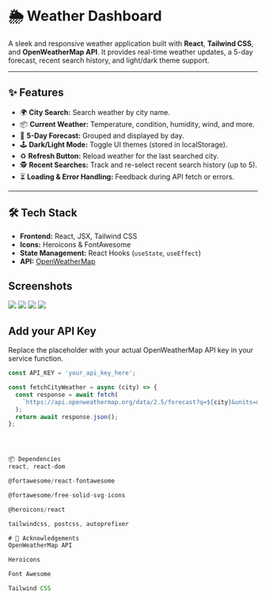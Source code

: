 # 🌦️ Weather Dashboard

A sleek and responsive weather application built with **React**, **Tailwind CSS**, and **OpenWeatherMap API**. It provides real-time weather updates, a 5-day forecast, recent search history, and light/dark theme support.

---

## ✨ Features

- 🌍 **City Search:** Search weather by city name.
- 📦 **Current Weather:** Temperature, condition, humidity, wind, and more.
- 📅 **5-Day Forecast:** Grouped and displayed by day.
- 🕹️ **Dark/Light Mode:** Toggle UI themes (stored in localStorage).
- ♻️ **Refresh Button:** Reload weather for the last searched city.
- 🕵️ **Recent Searches:** Track and re-select recent search history (up to 5).
- ⏳ **Loading & Error Handling:** Feedback during API fetch or errors.

---

## 🛠️ Tech Stack

- **Frontend:** React, JSX, Tailwind CSS
- **Icons:** Heroicons & FontAwesome
- **State Management:** React Hooks (`useState`, `useEffect`)
- **API:** [OpenWeatherMap](https://openweathermap.org/api)

## Screenshots
![](https://example.com/path/to/weather-app-screenshot.png)
![](https://example.com/path/to/weather-app-screenshot.png)
![](https://example.com/path/to/weather-app-screenshot.png)
![](https://example.com/path/to/weather-app-screenshot.png)


## Add your API Key

Replace the placeholder with your actual OpenWeatherMap API key in your service function.

```js
const API_KEY = 'your_api_key_here';

const fetchCityWeather = async (city) => {
  const response = await fetch(
    `https://api.openweathermap.org/data/2.5/forecast?q=${city}&units=metric&appid=${API_KEY}`
  );
  return await response.json();
};




📦 Dependencies
react, react-dom

@fortawesome/react-fontawesome

@fortawesome/free-solid-svg-icons

@heroicons/react

tailwindcss, postcss, autoprefixer

# 🙌 Acknowledgements
OpenWeatherMap API

Heroicons

Font Awesome

Tailwind CSS
